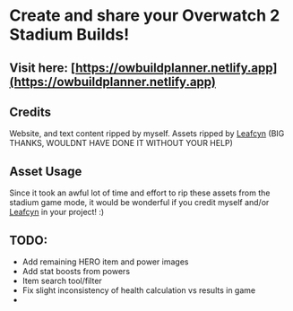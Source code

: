 # Create and share your Overwatch 2 Stadium Builds!

## Visit here: [https://owbuildplanner.netlify.app](https://owbuildplanner.netlify.app)

## Credits

Website, and text content ripped by myself.
Assets ripped by [Leafcyn](https://leafycn.carrd.co/) (BIG THANKS, WOULDNT HAVE DONE IT WITHOUT YOUR HELP)

## Asset Usage

Since it took an awful lot of time and effort to rip these assets from the stadium game mode, it would be wonderful if you credit myself and/or [Leafcyn](https://leafycn.carrd.co/) in your project! :)

## TODO:

- Add remaining HERO item and power images
- Add stat boosts from powers
- Item search tool/filter
- Fix slight inconsistency of health calculation vs results in game
- 